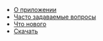 * [О приложении](/wiki/about/ru)
* [Часто задаваемые вопросы](/wiki/faq/ru)
* [Что нового](/wiki/what-is-new/ru)
* [Скачать](/wiki/download/ru)
